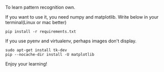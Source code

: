 To learn pattern recognition own.

If you want to use it, you need numpy and matplotlib.
Write below in your terminal(Linux or mac better)

`pip install -r requirements.txt`

If you use pyenv and virtualenv, perhaps images don't display.


```
sudo apt-get install tk-dev
pip --nocache-dir install -U matplotlib
```

Enjoy your learning!

